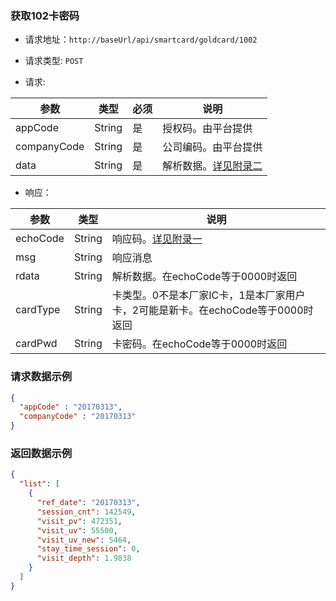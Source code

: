 ### 获取102卡密码

- 请求地址：` http://baseUrl/api/smartcard/goldcard/1002 `

- 请求类型:  `POST`

- 请求:


| 参数        | 类型   | 必须 | 说明                                      |
| ----------- | ------ | ---- | ----------------------------------------- |
| appCode     | String | 是   | 授权码。由平台提供                        |
| companyCode | String | 是   | 公司编码。由平台提供                      |
| data        | String | 是   | 解析数据。[详见附录二](./appendix_two.md) |

- 响应：

| 参数     | 类型   | 说明                                                                            |
| -------- | ------ | ------------------------------------------------------------------------------- |
| echoCode | String | 响应码。[详见附录一](./appendix.md)                                             |
| msg      | String | 响应消息                                                                        |
| rdata    | String | 解析数据。在echoCode等于0000时返回                                              |
| cardType | String | 卡类型。0不是本厂家IC卡，1是本厂家用户卡，2可能是新卡。在echoCode等于0000时返回 |
| cardPwd  | String | 卡密码。在echoCode等于0000时返回                                                |

### 请求数据示例

```json
{
  "appCode" : "20170313",
  "companyCode" : "20170313"
}
```

### 返回数据示例

```json
{
  "list": [
    {
      "ref_date": "20170313",
      "session_cnt": 142549,
      "visit_pv": 472351,
      "visit_uv": 55500,
      "visit_uv_new": 5464,
      "stay_time_session": 0,
      "visit_depth": 1.9838
    }
  ]
}
```
